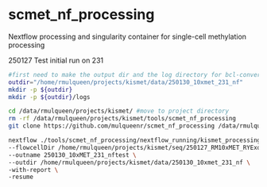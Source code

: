 # scmet_nf_processing
Nextflow processing and singularity container for single-cell methylation processing

250127 Test
initial run on 231
```bash
#first need to make the output dir and the log directory for bcl-convert
outdir="/home/rmulqueen/projects/kismet/data/250130_10xmet_231_nf"
mkdir -p ${outdir}
mkdir -p ${outdir}/logs

cd /data/rmulqueen/projects/kismet/ #move to project directory
rm -rf /data/rmulqueen/projects/kismet/tools/scmet_nf_processing
git clone https://github.com/mulqueenr/scmet_nf_processing /data/rmulqueen/projects/kismet/tools/scmet_nf_processing #pull github repo

nextflow ./tools/scmet_nf_processing/nextflow_running/kismet_processing.groovy \
--flowcellDir /home/rmulqueen/projects/kismet/seq/250127_RM10xMET_RYExome \
--outname 250130_10xMET_231_nftest \
--outdir /home/rmulqueen/projects/kismet/data/250130_10xmet_231_nf \
-with-report \
-resume
```
